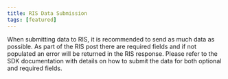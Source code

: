 ```yaml
---
title: RIS Data Submission
tags: [featured]
---
```


When submitting data to RIS, it is recommended to send as much data as possible. As part of the RIS post there are required fields and if not populated an error will be returned in the RIS response. Please refer to the SDK documentation with details on how to submit the data for both optional and required fields.

<style type="text/css">
.tg  {border-collapse:collapse;border-spacing:0;border-color:#ccc;}
.tg td{font-family:Arial, sans-serif;font-size:14px;padding:10px 5px;border-style:solid;border-width:1px;overflow:hidden;word-break:normal;border-color:#ccc;color:#333;background-color:#fff;}
.tg th{font-family:Arial, sans-serif;font-size:14px;font-weight:normal;padding:10px 5px;border-style:solid;border-width:1px;overflow:hidden;word-break:normal;border-color:#ccc;color:#333;background-color:#f0f0f0;}
.tg .tg-oq6y{background-color:#193d68;color:#ffffff;border-color:#000000;text-align:center;vertical-align:top}
.tg .tg-aa13{background-color:#f9f9f9;border-color:#000000;text-align:center;vertical-align:top}
.tg .tg-kcxh{background-color:#008699;color:#ffffff;border-color:#000000;text-align:left;vertical-align:middle}
.tg .tg-wp8o{border-color:#000000;text-align:center;vertical-align:top}
.tg .tg-ksh9{background-color:#193d68;color:#ffffff;border-color:#000000;text-align:center;vertical-align:top}
.tg .tg-i817{background-color:#f9f9f9;border-color:#000000;text-align:left;vertical-align:top}
.tg .tg-73oq{border-color:#000000;text-align:left;vertical-align:top}
.tg .tg-ret9{background-color:#008699;color:#ffffff;border-color:#000000;text-align:center;vertical-align:middle}
<table style="undefined;table-layout: fixed; width: 1127px">
<colgroup>
<col style="width: 188px">
<col style="width: 116px">
<col style="width: 550px">
<col style="width: 212px">
<col style="width: 61px">
</colgroup>
  <tr>
    <th>﻿Attribute</th>
    <th>Importance</th>
    <th>Description</th>
    <th>Data Type &amp; Size</th>
    <th>Mode</th>
  </tr>
  <tr>
    <td>VERS</td>
    <td>1</td>
    <td>Specifies version of Kount Risk Inquiry Service built into SDK; must be supplied by merchant if not using the SDK.</td>
    <td>4 characters alpha-numeric</td>
    <td>Q,P,X,U</td>
  </tr>
  <tr>
    <td>MERC</td>
    <td>1</td>
    <td>Merchant ID assigned to the merchant by Kount.</td>
    <td>6 characters numeric</td>
    <td>Q,P,X,U</td>
  </tr>
  <tr>
    <td>MODE</td>
    <td>1</td>
    <td>Specifies RIS mode.<br><br>Q: RIS call that does not originate from a call center environment.<br><br>P: RIS call that originates from a call center environment.<br><br>X: Call made after an initial MODE=Q or P request and/or any MODE=U updates have been made. Updates to certain fields can be made and the transaction will be re-evaluated and return an updated RIS response to the merchant.<br><br>U: Update call to Kount, does not cause a reevaluation of the transaction but will update what is displayed in the Agent Web Console (AWC). This update call does not count towards the number of RIS transactions purchased. Only certain fields can be updated with MODE=U calls. The PTYP field can only be updated if the initial post to Kount was PTYP=NONE.</td>
    <td>1 character alpha-numeric</td>
    <td>Q,P,X,U</td>
  </tr>
  <tr>
    <td>SESS</td>
    <td>1</td>
    <td>Unique Session ID. Must be unique over a 30-day span.</td>
    <td>32 characters alpha-numeric</td>
    <td>Q,P,X,U</td>
  </tr>
  <tr>
    <td>SITE</td>
    <td>1</td>
    <td>Website identifier of where order originated.</td>
    <td>8 characters alpha-numeric</td>
    <td>Q,P</td>
  </tr>
  <tr>
    <td>IPAD</td>
    <td>1</td>
    <td>Dotted Decimal IPv4 address that the merchant sees coming from the customer. If MODE=P or the Phone to Web exclusion is used, the IPAD field should be hard coded to be 10.0.0.1. Other than MODE=P or Phone to Web, the IPAD field should never be an anonymous IP address (i.e. 10.X.X.X or 192.168.X.X).</td>
    <td>16 characters alpha-numeric</td>
    <td>Q,P</td>
  </tr>
  <tr>
    <td>ORDR</td>
    <td>2</td>
    <td>Merchant’s Order Number</td>
    <td>32 characters alpha-numeric</td>
    <td>Q,P,U</td>
  </tr>
  <tr>
    <td>MACK</td>
    <td>1</td>
    <td>Merchants acknowledgement to ship/process the order.<br>(Must be Hard coded to "Y"" on initial RIS)<br>Y or N </td>
    <td>1 character (Y,N)</td>
    <td>QPU</td>
  </tr>
  <tr>
    <td>ANID</td>
    <td>1</td>
    <td>Automatic Number Identification (Caller ID) submitted with order. If the ANI cannot be determined, merchant must pass 0123456789 as the ANID. This field is only valid for MODE=P RIS submissions.</td>
    <td>32 characters alpha-numeric</td>
    <td>P</td>
  </tr>
  <tr>
    <td>Payment Information</td>
    <td></td>
    <td></td>
    <td></td>
    <td></td>
  </tr>
  <tr>
    <td>PTOK</td>
    <td>1</td>
    <td>Payment token submitted by merchant for order (credit card, payer ID, routing/transit, MICR, and account number).<br><br>When using KHASH the BIN is extracted from the PTOK value, Last4 may be passed independently - it is lost during KHASH.<br><br>If PTYP is set to None then the PTOK value should be left empty (NULL).POST-AUTH ONLY - If the credit card information is not available and a tokenized value is returned from the payment processor set PTYP=TOKEN and send the token returned from processor in the PTOK field.</td>
    <td>32 characters alpha-numeric</td>
    <td>Q,P,U</td>
  </tr>
  <tr>
    <td>LAST4</td>
    <td>3</td>
    <td>Last 4 numbers of Credit Card Value</td>
    <td>4 characters numeric</td>
    <td>Q,P,U</td>
  </tr>
  <tr>
    <td>PTYP</td>
    <td>1</td>
    <td>Payment Type submitted by merchant:<br>APAY - Apple Pay<br>CARD - Credit Card   <br>**PENC is a required field when PTYP=CARD<br>PYPL - PayPal<br>CHEK - Check<br>NONE - None<br>TOKEN - Token provided from payment processor<br>GDMP - Green Dot Money Pack<br>GOOG - Google Checkout<br>BLML - Bill Me Later<br>GIFT - Gift Card<br>BPAY - BPAY<br>NETELLER - Neteller<br>GIROPAY - GiroPay<br>ELV - ELV<br>MERCADE_PAGO - Mercade Pago<br>SEPA - Single Euro Payments Area<br>INTERAC - Interac<br>CARTE_BLEUE - Carte Bleue<br>POLI - POLi<br>SKRILL - Skrill/Moneybookers <br>SOFORT - Sofort</td>
    <td>4 characters alpha-numeric</td>
    <td>Q,P,U</td>
  </tr>
  <tr>
    <td>PENC</td>
    <td>1</td>
    <td>RIS Parameter for Payment Encoding&nbsp;&nbsp;(2 acceptable values)PENC is only required when PTYP=CARD.</td>
    <td>KHASH or MASK</td>
    <td>Q,P,X</td>
  </tr>
  <tr>
    <td>TOTL</td>
    <td>1</td>
    <td>Total amount in currency submitted in lowest currency factor. e.g. USD = pennies($1.00 = 100). TOTL must be a natural number including 0.</td>
    <td>15 characters numeric</td>
    <td>Q,P</td>
  </tr>
  <tr>
    <td>AUTH</td>
    <td>1</td>
    <td>Authorization Status returned to merchant from processor.A: AuthorizedD: DeclinedIn orders where AUTH=A will aggregate towards order velocity of the persona while orders where AUTH=D will decrement the velocity of the persona.</td>
    <td>1 character alpha-numeric</td>
    <td>Q,P,U</td>
  </tr>
  <tr>
    <td>CURR</td>
    <td>1</td>
    <td>Country of currency submitted on order.&nbsp;&nbsp;If event or transaction is not a payment transaction, then hard code any ISO 3 digit approved currency code</td>
    <td>3 characters alpha-numeric</td>
    <td>Q,P</td>
  </tr>
  <tr>
    <td>AVST</td>
    <td>1</td>
    <td>Address Verification System Street verification response returned to merchant from processor.M: MatchN: No MatchX: Unsupported or Unavailable</td>
    <td>1 character alpha-numeric</td>
    <td>Q,P,U</td>
  </tr>
  <tr>
    <td>AVSZ</td>
    <td>1</td>
    <td>Address Verification System Zip Code verification response returned to merchant from processor.M: MatchN: No MatchX: Unsupported or Unavailable</td>
    <td>1 character alpha-numeric</td>
    <td>Q,P,U</td>
  </tr>
  <tr>
    <td>CVVR</td>
    <td>1</td>
    <td>Card Verification Value response returned to merchant from processor. Acceptable values are ’M’ for match, ’N’ for no-match, or ’X’ unsupported or unavailable.</td>
    <td>1 character</td>
    <td>Q,P,U</td>
  </tr>
  <tr>
    <td>Billing Information</td>
    <td></td>
    <td></td>
    <td></td>
    <td></td>
  </tr>
  <tr>
    <td>EMAL</td>
    <td>1</td>
    <td>This is the email address submitted by the customer. If a call center is accepting orders on behalf of customers and the customer does not provide an email address OR the customer does not have an email address, noemail@kount.com must be submitted.</td>
    <td>64 characters alpha-numeric</td>
    <td>Q</td>
  </tr>
  <tr>
    <td>NAME</td>
    <td>1</td>
    <td>Name submitted with the order</td>
    <td>64 characters alpha-numeric</td>
    <td>Q,P</td>
  </tr>
  <tr>
    <td>B2A1</td>
    <td>1</td>
    <td>Billing street address - Line 1</td>
    <td>256 characters alpha-numeric</td>
    <td>Q,P</td>
  </tr>
  <tr>
    <td>B2A2</td>
    <td>1</td>
    <td>Billing street address - Line 2</td>
    <td>256 characters alpha-numeric</td>
    <td>Q,P</td>
  </tr>
  <tr>
    <td>B2CI</td>
    <td>1</td>
    <td>Billing address - City</td>
    <td>256 characters alpha-numeric</td>
    <td>Q,P</td>
  </tr>
  <tr>
    <td>B2ST</td>
    <td>1</td>
    <td>Billing address - State/Province</td>
    <td>256 characters alpha-numeric</td>
    <td>Q,P</td>
  </tr>
  <tr>
    <td>B2PC</td>
    <td>1</td>
    <td>Billing address - Postal Code</td>
    <td>20 characters alpha-numeric</td>
    <td>Q,P</td>
  </tr>
  <tr>
    <td>B2CC</td>
    <td>1</td>
    <td>Billing address - Country</td>
    <td>2 characters alpha</td>
    <td>Q,P</td>
  </tr>
  <tr>
    <td>B2PN</td>
    <td>1</td>
    <td>Bill-to Phone Number</td>
    <td>32 characters alpha-numeric</td>
    <td>Q,P</td>
  </tr>
  <tr>
    <td>BPREMISE</td>
    <td>2</td>
    <td>Bill-to premise address for UK (Required for 192.com)</td>
    <td>256 characters alpha-numeric</td>
    <td>Q,P</td>
  </tr>
  <tr>
    <td>BSTREET</td>
    <td>2</td>
    <td>Bill-to street address for UK (Required for 192.com)</td>
    <td>256 characters alpha-numeric</td>
    <td>Q,P</td>
  </tr>
  <tr>
    <td>Shipping Information</td>
    <td></td>
    <td></td>
    <td></td>
    <td></td>
  </tr>
  <tr>
    <td>S2A1</td>
    <td>1</td>
    <td>Shipping street address - Line 1</td>
    <td>256 characters alpha-numeric</td>
    <td>Q,P</td>
  </tr>
  <tr>
    <td>S2A2</td>
    <td>1</td>
    <td>Shipping street address - Line 2</td>
    <td>256 characters alpha-numeric</td>
    <td>Q,P</td>
  </tr>
  <tr>
    <td>S2CI</td>
    <td>1</td>
    <td>Shipping address - City</td>
    <td>2 characters alpha</td>
    <td>Q,P</td>
  </tr>
  <tr>
    <td>S2CC</td>
    <td>1</td>
    <td>Shipping address - Country</td>
    <td>256 characters alpha-numeric</td>
    <td>Q,P</td>
  </tr>
  <tr>
    <td>S2EM</td>
    <td>1</td>
    <td>Shipping address - Email address of recipient</td>
    <td>64 characters alpha-numeric</td>
    <td>Q,P</td>
  </tr>
  <tr>
    <td>S2NM</td>
    <td>1</td>
    <td>Shipping address - Name of recipient</td>
    <td>64 characters alpha-numeric</td>
    <td>Q,P</td>
  </tr>
  <tr>
    <td>S2PC</td>
    <td>1</td>
    <td>Shipping address - Postal Code</td>
    <td>20 characters alpha-numeric</td>
    <td>Q,P</td>
  </tr>
  <tr>
    <td>S2PN</td>
    <td>1</td>
    <td>Ship-to Phone Number</td>
    <td>32 characters alpha-numeric</td>
    <td>Q,P</td>
  </tr>
  <tr>
    <td>S2ST</td>
    <td>1</td>
    <td>Shipping address - State/Province</td>
    <td>256 characters alpha-numeric</td>
    <td>Q,P</td>
  </tr>
  <tr>
    <td>SHTP</td>
    <td>1</td>
    <td>Shipping type. The following nomenclature is expectedfor shipping types to be passed to Kount.SHTP:Same Day = SDNext Day = NDSecond Day = 2DStandard = ST</td>
    <td>2 characters alpha</td>
    <td>Q,P</td>
  </tr>
  <tr>
    <td>SPREMISE</td>
    <td>3</td>
    <td>Ship-to premise address for UK (Required for 192.com)</td>
    <td>256 characters alpha-numeric</td>
    <td>Q,P</td>
  </tr>
  <tr>
    <td>SSTREET</td>
    <td>3</td>
    <td>Ship-to street address for UK (Required for 192.com)</td>
    <td>256 characters alpha-numeric</td>
    <td>Q,P</td>
  </tr>
  <tr>
    <td>Product Details</td>
    <td></td>
    <td></td>
    <td></td>
    <td></td>
  </tr>
  <tr>
    <td>PROD_DESC[ ]</td>
    <td>1</td>
    <td>Shopping cart data array attribute for a specific description of the item being purchased.</td>
    <td>0-255 characters alpha-numeric</td>
    <td>Q,P</td>
  </tr>
  <tr>
    <td>PROD_ITEM[ ]</td>
    <td>1</td>
    <td>Shopping cart data array attribute typically the SKU for an item; this value should be free from any markup or Unicode values. This value should be passed as plain text.</td>
    <td>1-255 characters alpha-numeric</td>
    <td>Q,P</td>
  </tr>
  <tr>
    <td>PROD_PRICE[ ]</td>
    <td>1</td>
    <td>Shopping cart data array attribute for the price of the single item. Must be a natural number including 0.</td>
    <td>Integer (Long)</td>
    <td>Q, P</td>
  </tr>
  <tr>
    <td>PROD_QUANT[ ]</td>
    <td>1</td>
    <td>Shopping cart data array attribute signifying the quantity of the item being purchased.</td>
    <td>Integer (Long)</td>
    <td>Q,P</td>
  </tr>
  <tr>
    <td>PROD_TYPE[ ]</td>
    <td>1</td>
    <td>Shopping cart data array attribute high level or generalized description of the item added to the shopping cart; this value should be free from any markup or Unicode values. This value should be passed as plain text.</td>
    <td>1-255 characters alpha-numeric</td>
    <td>Q,P</td>
  </tr>
  <tr>
    <td>Miscellaneous Information</td>
    <td></td>
    <td></td>
    <td></td>
    <td></td>
  </tr>
  <tr>
    <td>CASH</td>
    <td>2</td>
    <td>Total fenceable value of goods sold.</td>
    <td>15 characters numeric</td>
    <td>Q,P</td>
  </tr>
  <tr>
    <td>EPOC</td>
    <td>1</td>
    <td>This is timestamp associated with the creation of a user ID and is expressed as a number such as 1422377956. The timestamp value represents the number of seconds elapsed since midnight 01/01/1970. Reference: http://www.epochconverter.com/.</td>
    <td>10 characters alpha-numeric</td>
    <td>Q,P</td>
  </tr>
  <tr>
    <td>DOB</td>
    <td>3</td>
    <td>Date of Birth</td>
    <td>YYYY-MM-DD</td>
    <td>Q,P</td>
  </tr>
  <tr>
    <td>GENDER</td>
    <td>3</td>
    <td>M or F</td>
    <td>1 character</td>
    <td>Q,P</td>
  </tr>
  <tr>
    <td>UNIQ</td>
    <td>1</td>
    <td>Merchant assigned account number for consumer</td>
    <td>32 characters alpha-numeric</td>
    <td>Q,P</td>
  </tr>
  <tr>
    <td>UAGT</td>
    <td>1</td>
    <td>Customer User-Agent HTTP header</td>
    <td>1024 characeters alpha-numeric</td>
    <td>Q,P</td>
  </tr>
  <tr>
    <td>FRMT</td>
    <td>3</td>
    <td>Specifies the format of the RIS response if not using SDK,XML, JSON, YAML</td>
    <td>4 characters alpha-numeric</td>
    <td>Q,P</td>
  </tr>
  <tr>
    <td>RFCB</td>
    <td>1</td>
    <td>Refund/Chargeback status.R: RefundC: Chargeback</td>
    <td>1 character alpha-numeric</td>
    <td>U</td>
  </tr>
</table>
